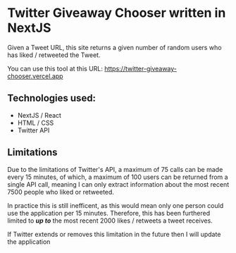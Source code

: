 # Twitter Giveaway Chooser written in NextJS

Given a Tweet URL, this site returns a given number of random users who has liked / retweeted the Tweet.

You can use this tool at this URL: https://twitter-giveaway-chooser.vercel.app

## Technologies used:
- NextJS / React
- HTML / CSS
- Twitter API

## Limitations
Due to the limitations of Twitter's API, a maximum of 75 calls can be made every 15 minutes, of which, a maximum of 100 users can be returned from a single API call, meaning I can only extract information about the most recent 7500 people who liked or retweeted.

In practice this is still inefficent, as this would mean only one person could use the application per 15 minutes. Therefore, this has been furthered limited to ***up to*** the most recent 2000 likes / retweets a tweet receives.

If Twitter extends or removes this limitation in the future then I will update the application
